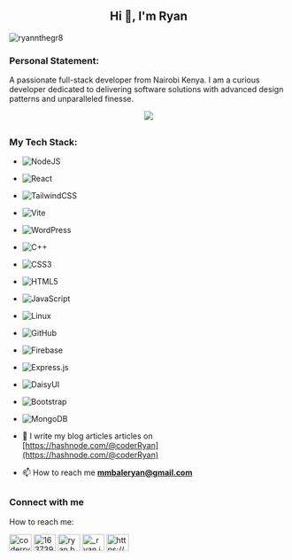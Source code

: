 <h2 align="center">Hi 👋, I'm Ryan</h2>
<p align="left"> <img src="https://komarev.com/ghpvc/?username=ryanmmbale&label=Profile%20views&color=0e75b6&style=flat" alt="ryannthegr8" /></p>

### Personal Statement:

A passionate full-stack developer from Nairobi Kenya. I am a curious developer dedicated to delivering software solutions with advanced design patterns and unparalleled finesse.

<p align="center"></p>

<p align="center"> 
<img src="https://github-readme-stats.vercel.app/api/top-langs?username=ryanmmbale&show_icons=true&locale=en&layout=compact" />
</p>

<h2 ></h2>

### My Tech Stack:

- ![NodeJS](https://img.shields.io/badge/node.js-6DA55F?style=for-the-badge&logo=node.js&logoColor=white)
- ![React](https://img.shields.io/badge/react-%2320232a.svg?style=for-the-badge&logo=react&logoColor=%2361DAFB)
- ![TailwindCSS](https://img.shields.io/badge/tailwindcss-%2338B2AC.svg?style=for-the-badge&logo=tailwind-css&logoColor=white)
- ![Vite](https://img.shields.io/badge/vite-%23646CFF.svg?style=for-the-badge&logo=vite&logoColor=white)
- ![WordPress](https://img.shields.io/badge/WordPress-%23117AC9.svg?style=for-the-badge&logo=WordPress&logoColor=white)
- ![C++](https://img.shields.io/badge/c++-%2300599C.svg?style=for-the-badge&logo=c%2B%2B&logoColor=white)
- ![CSS3](https://img.shields.io/badge/css3-%231572B6.svg?style=for-the-badge&logo=css3&logoColor=white)
- ![HTML5](https://img.shields.io/badge/html5-%23E34F26.svg?style=for-the-badge&logo=html5&logoColor=white)
- ![JavaScript](https://img.shields.io/badge/javascript-%23323330.svg?style=for-the-badge&logo=javascript&logoColor=%23F7DF1E)
- ![Linux](https://img.shields.io/badge/Linux-FCC624?style=for-the-badge&logo=linux&logoColor=black)
- ![GitHub](https://img.shields.io/badge/github-%23121011.svg?style=for-the-badge&logo=github&logoColor=white)
- ![Firebase](https://img.shields.io/badge/firebase-%23039BE5.svg?style=for-the-badge&logo=firebase)
- ![Express.js](https://img.shields.io/badge/express.js-%23404d59.svg?style=for-the-badge&logo=express&logoColor=%2361DAFB)
- ![DaisyUI](https://img.shields.io/badge/daisyui-5A0EF8?style=for-the-badge&logo=daisyui&logoColor=white)
- ![Bootstrap](https://img.shields.io/badge/bootstrap-%238511FA.svg?style=for-the-badge&logo=bootstrap&logoColor=white)
- ![MongoDB](https://img.shields.io/badge/MongoDB-%234ea94b.svg?style=for-the-badge&logo=mongodb&logoColor=white)

- 📝 I write my blog articles articles on [https://hashnode.com/@coderRyan](https://hashnode.com/@coderRyan)

- 📫 How to reach me **mmbaleryan@gmail.com**
<h2 ></h2>

### Connect with me
How to reach me:

<p align="left">
<a href="https://twitter.com/coderryan_m" target="_blank"><img align="center" src="https://raw.githubusercontent.com/rahuldkjain/github-profile-readme-generator/master/src/images/icons/Social/twitter.svg" alt="coderryan_m" height="30" width="40" /></a>
<a href="https://stackoverflow.com/users/16373997" target="blank"><img align="center" src="https://raw.githubusercontent.com/rahuldkjain/github-profile-readme-generator/master/src/images/icons/Social/stack-overflow.svg" alt="16373997" height="30" width="40" /></a>
<a href="https://fb.com/ryan.bale.94009" target="blank"><img align="center" src="https://raw.githubusercontent.com/rahuldkjain/github-profile-readme-generator/master/src/images/icons/Social/facebook.svg" alt="ryan.bale.94009" height="30" width="40" /></a>
<a href="https://instagram.com/_ryan.im" target="blank"><img align="center" src="https://raw.githubusercontent.com/rahuldkjain/github-profile-readme-generator/master/src/images/icons/Social/instagram.svg" alt="_ryan.im" height="30" width="40" /></a>
<a href="https://discord.gg/https://discord.gg/2f26ECXD" target="blank"><img align="center" src="https://raw.githubusercontent.com/rahuldkjain/github-profile-readme-generator/master/src/images/icons/Social/discord.svg" alt="https://discord.gg/2f26ECXD" height="30" width="40" /></a>
</p>

<!-- <img width="47%" align="left" src="https://github-readme-stats.vercel.app/api?username=ryannthegr8&show_icons=true&theme=radical" /> -->
